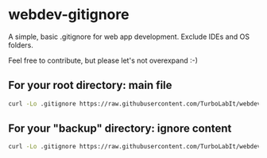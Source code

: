 # webdev-gitignore
A simple, basic .gitignore for web app development. Exclude IDEs and OS folders.

Feel free to contribute, but please let's not overexpand :-)

## For your root directory: main file

````bash
curl -Lo .gitignore https://raw.githubusercontent.com/TurboLabIt/webdev-gitignore/master/.gitignore

````

## For your "backup" directory: ignore content

````bash
curl -Lo .gitignore https://raw.githubusercontent.com/TurboLabIt/webdev-gitignore/master/.gitignore_contents

````
